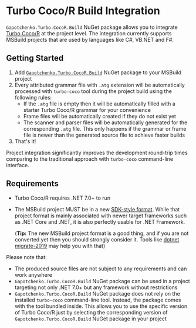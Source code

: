 ﻿# Turbo Coco/R Build Integration

`Gapotchenko.Turbo.CocoR.Build` NuGet package allows you to integrate [Turbo Coco/R](https://github.com/gapotchenko/Turbo-CocoR) at the project level.
The integration currently supports MSBuild projects that are used by languages like C#, VB.NET and F#.

## Getting Started

1. Add [`Gapotchenko.Turbo.CocoR.Build`](https://www.nuget.org/packages/Gapotchenko.Turbo.CocoR.Build) NuGet package to your MSBuild project
2. Every attributed grammar file with `.atg` extension will be automatically processed with `turbo-coco` tool during the project build using the following rules:
    - If the `.atg` file is empty then it will be automatically filled with a starter Turbo Coco/R grammar for your convenience
    - Frame files will be automatically created if they do not exist yet
    - The scanner and parser files will be automatically generated for the corresponding `.atg` file.
      This only happens if the grammar or frame file is newer than the generated source file to achieve faster builds
3. That's it!

Project integration significantly improves the development round-trip times comparing to the traditional approach with `turbo-coco` command-line interface.

## Requirements

- Turbo Coco/R requires .NET 7.0+ to run
- The MSBuild project MUST be in a new [SDK-style format](https://learn.microsoft.com/en-us/dotnet/core/project-sdk/overview).
  While that project format is mainly associated with newer target frameworks such as .NET Core and .NET, it is also perfectly usable for .NET Framework.
  
  (**Tip:** The new MSBuild project format is a good thing, and if you are not converted yet then you should strongly consider it.
  Tools like [dotnet migrate-2019](https://github.com/hvanbakel/CsprojToVs2017) may help you with that)

Please note that:
- The produced source files are not subject to any requirements and can work anywhere
- `Gapotchenko.Turbo.CocoR.Build` NuGet package can be used in a project targeting not only .NET 7.0+ but any framework without restrictions
- `Gapotchenko.Turbo.CocoR.Build` NuGet package does not rely on the installed `turbo-coco` command-line tool.
  Instead, the package comes with the tool bundled inside.
  This allows you to use the specific version of Turbo Coco/R just by selecting the corresponding version of `Gapotchenko.Turbo.CocoR.Build` NuGet package in your project
